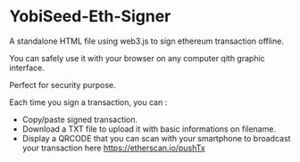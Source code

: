 # YobiSeed-Eth-Signer
A standalone HTML file using web3.js to sign ethereum transaction offline.

You can safely use it with your browser on any computer qith graphic interface.

Perfect for security purpose.

Each time you sign a transaction, you can : 
- Copy/paste signed transaction.
- Download a TXT file to upload it with basic informations on filename.
- Display a QRCODE that you can scan with your smartphone to broadcast your transaction here https://etherscan.io/pushTx

